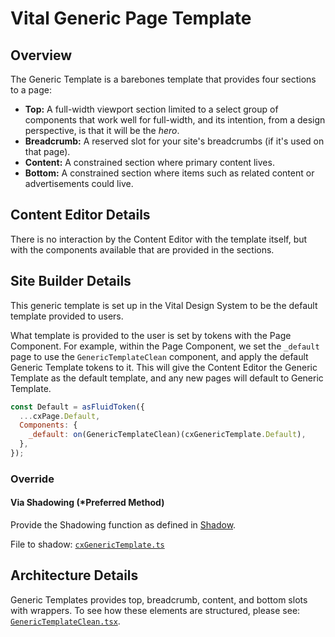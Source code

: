 # Vital Generic Page Template

## Overview

The Generic Template is a barebones template that provides four sections to a page:

- **Top:** A full-width viewport section limited to a select group of components that work well for
  full-width, and its intention, from a design perspective, is that it will be the _hero_.
- **Breadcrumb:** A reserved slot for your site's breadcrumbs (if it's used on that page).
- **Content:** A constrained section where primary content lives.
- **Bottom:** A constrained section where items such as related content or advertisements could
  live.

## Content Editor Details

There is no interaction by the Content Editor with the template itself, but with the components
available that are provided in the sections.

## Site Builder Details

This generic template is set up in the Vital Design System to be the default template provided to
users.

What template is provided to the user is set by tokens with the Page Component. For example, within
the Page Component, we set the `_default` page to use the `GenericTemplateClean` component, and
apply the default Generic Template tokens to it. This will give the Content Editor the Generic
Template as the default template, and any new pages will default to Generic Template.

```js
const Default = asFluidToken({
  ...cxPage.Default,
  Components: {
    _default: on(GenericTemplateClean)(cxGenericTemplate.Default),
  },
});
```

### Override

#### Via Shadowing (*Preferred Method)

Provide the Shadowing function as defined in [Shadow](../CX_Elements/Shadow).

File to shadow:
[`cxGenericTemplate.ts`](https://github.com/johnsonandjohnson/Bodiless-JS/blob/main/packages/cx-templates/src/components/GenericTemplate/tokens/cxGenericTemplate.ts ':target=_blank')

## Architecture Details

Generic Templates provides top, breadcrumb, content, and bottom slots with wrappers. To see how these
elements are structured, please see:
[`GenericTemplateClean.tsx`](https://github.com/johnsonandjohnson/Bodiless-JS/blob/main/packages/cx-templates/src/components/GenericTemplate/GenericTemplateClean.tsx ':target=_blank').
